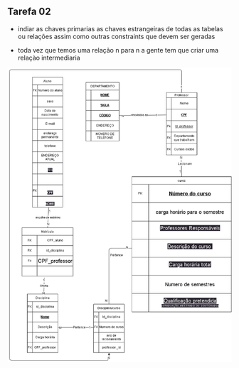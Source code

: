 ## Tarefa 02

- indiar as chaves primarias as chaves estrangeiras de todas as tabelas ou relações assim como outras constraints que devem ser geradas

- toda vez que temos uma relação n para n a gente tem que criar uma relaçào intermediaria

![Questão2](modelo_relacional_do_diagrama_er.drawio.png)
